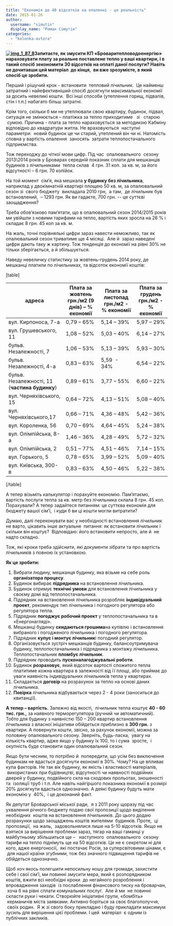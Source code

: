 ```yaml
---
title: "Економія до 40 відсотків на опаленні - це реальність"
date: 2015-01-26
author: 
  username: "simutin"
  display_name: "Роман Сімутін"
categories: 
  - "kolonka-avtora"
---
```


**[![img_1_87_8](https://mpz.brovary.org/wp-content/uploads/2015/01/img_1_87_8.jpg)](https://mpz.brovary.org/wp-content/uploads/2015/01/img_1_87_8.jpg)Запитаєте, як змусити КП «Броваритепловодоенергію» нараховувати плату за реальне поставлене тепло у ваші квартири, і в такий спосіб зекономити 30 відсотків на оплаті даної послуги? Навіть не дочитавши цей матеріал  до кінця,  ви вже зрозумієте, в який спосіб це зробити.**

Перший і рішучий крок - встановити  тепловий лічильник.  Це найменш затратний і найефективніший спосіб досягнути максимальної економії за досить невеликі кошти.  Всі інші способи (утеплення горищ, підвалів, стін і т.п.) набагато більш затратні.

Крім того, скільки б ми не утеплювали свою квартиру, будинок, підвал, ситуація не змінюється – платіжка за тепло приходитиме   зі   старою  сумою. Причина - плата за тепло нараховується за методикою Кабміну відповідно до квадратури житла. Не враховуються  наступні параметри:  новий будинок це чи старий, утеплений він чи ні. Натомість сповна у вартість опалення  заносять  затрати теплопостачального підприємства.

Тож переходжу до чіткої мови цифр. Під час  опалювального  сезону 2013\\2014 років у Броварах середній показник сплати для мешканців будинків з лічильниками  тепла склав  4 грн. 31 коп. за кв. м, за його відсутності – 6 грн. 70 копійок.

На той момент  сім’я, яка мешкала **у будинку без лічильника**, наприклад у двокімнатній квартирі площею 50 кв. м, за опалювальний сезон зі  свого бюджету  викладала 2010 грн,  а там,  де лічильник був встановлений,  – 1293 грн. Як ви гадаєте, 700 грн. -- це суттєві заощадження?

Треба обов’язково пам’ятати, що в опалювальний сезон 2014/2015 років ми увійшли з новими тарифами на тепло, вартість яких зросла на 26 % і складає 8 грн. 45 коп за кв. м.

На жаль, точні порівняльні цифри зараз навести неможливо, так як опалювальний сезон триватиме ще 4 місяці.  Але й  зараз наведені цифри дають таку ж картину. Тож тенденція до економії на рівні 30% не тільки зберігається, а й збільшується.

Наведу невеличку статистику за жовтень-грудень 2014 року, де мешканці платили по лічильниках, та відсоток економії коштів:

\[table\]

| адреса | Плата за жовтень грн./м2 (9 днів) – % економії | Плата за листопад грн./м2 - % економії | Плата за грудень грн./м2 - % економії |
| --- | --- | --- | --- |
| вул. Кирпоноса, 7-а | 0,79 – 65% | 5,14 – 39% | 5,97 – 29% |
| вул. Грушевського, 11 | 1,08 – 52% | 5,03 – 40% | 6,14 – 27% |
| бульв. Незалежності, 7 | 1,06 – 53% | 5,13 – 39% | 5,93 – 30% |
| бульв. Незалежності, 4-а | 0,83 – 63% | 5,59  - 34% | 6,54 – 22% |
| бульв. Незалежності, 11 (**частина будинку**) | 0,89 – 61% | 3,77 – 55% | 6,60 – 22% |
| вул. Черняхівського, 15 | 0,64 – 72% | 4,13 – 51% | 5,08 – 40% |
| вул. Черняхівського,17 | 0,66 – 71% | 4,36 – 48% | 5,42 – 36% |
| вул. Короленка, 56 | 0,70 – 69% | 4,64 – 45% | 5,24 – 38% |
| вул. Олімпійська, 8-а | 1,46 – 36% | 4,28 – 49% | 5,72 – 32% |
| вул. Олімпійська, 2 | 0,51 – 77% | 4,51 – 46% | 7,14 – 15% |
| вул. Горького, 5 | 0,78 – 65% | 3,99 – 52% | 5,09 – 40% |
| вул. Київська, 300-в | 0,83 – 63% | 4,50 – 46% | 5,22 – 38% |

\[/table\]

А тепер візьміть калькулятор і порахуйте економію. Пам’ятаємо, вартість послуги тепла за кв. метр без лічильника склала 8 грн. 45 коп.  Порахували? А тепер задайтеся питанням: це суттєва економія для бюджету вашої сім’ї,  і куди б ви ці кошти могли витратити?

Думаю, далі переконувати вас у необхідності встановлення лічильник не варто, цікавить інше актуальне  питання: як встановити лічильник і скільки він коштує?  Відповідаю: його встановити непросто, але й  не надто складно.

Тож, які кроки треба здійснити, які документи зібрати та про вартість лічильників з повною їх установкою.

**Як це зробити:**

1. Вибрати людину, мешканця будинку, яка візьме на себе роль **організатора процесу**.
2. Будинок вибирає **підрядника** на встановлення лічильника.
3. Будинок отримує **технічні умови** для встановлення лічильника у своєму домі від теплопостачальника.
4. Підрядник на встановлення лічильника розробляє **індивідуальний проект**, рекомендує тип лічильника і погодного регулятора або регулятора тепла.
5. Підрядник **погоджує робочий проект** у теплопостачальника та в «Енергонагляді».
6. Мешканці будинку **скидаються грошима**на купівлю і встановлення вибраного і погодженого лічильника і погодного регулятора.
7. Підрядник **купує і монтує лічильник**і погодний регулятор.
8. Організовується зустріч мешканців будинку, балансоутримувача будинку, теплопостачальника і підрядника з монтажу лічильника. Теплопостачальник **пломбує лічильник**.
9. Підрядник проводить **пусконалагоджувальні роботи**.
10. Будинок **розраховує**, який відсоток вартості спожитого тепла платитиме кожна квартира в залежності від її площі, або приймає до уваги наявність індивідуальних лічильників тепла у квартирах.
11. Складається **договір** на розрахунок за тепло на основі даних лічильника.
12. **Повірка** лічильника відбувається через 2 - 4 роки (заноситься до квитанції).

**А тепер – вартість.** Залежно від якості,  лічильник тепла коштує **40 - 60 тис. грн.,** за наявного терморегулятора (ручний чи автоматичний). Тобто для будинку з наявністю 150 – 200 квартир встановлення лічильника з власної ініціативи обійдеться приблизно в **300 грн.** з квартири. А повернути кошти, звісно, за рахунок економії, можна за половину опалювального сезону. Зверніть, будь-ласка,  увагу на кількість квартир, адже якщо у будинку їх 100, то і сума  зросте,  і окупність буде становити один опалювальний сезон.

Якщо бути чесним, то потрібно й  попередити, що усім без виключення будинкам не вдасться досягнути економії в 30%. Чому? На це впливає купа факторів. Не так вік будинку, як якість і властивості матеріалів,  використаних при будівництві, відсутності чи наявності подвійних дверей у будинку, подвійного скла на сходових прольотах, зношеності та  ізоляції труб і т.п. Але навіть найгіршого показника економії в розмірі 20% досягнути вдасться однозначно. А деякі будинку будуть мати економію у  40%,  і це доконаний факт.

Як депутат Броварської міської ради,  я з 2011 року щоразу під час ухвалення річного бюджету подаю свої пропозиції щодо виділення необхідних  коштів на встановлення лічильників. До цього додаю розрахунки щодо заощаджень коштів жителями  будинків. Проте,  ці пропозиції,  на жаль,  задовольнялися лише на 5-10 відсотків. Якщо не взятися за вирішення проблеми зараз, тягар на ваші гаманці у майбутньому збільшиться ще –   наступного  опалювального  сезону тарифи на тепло піднімуть ще на 50 відсотків. Це не є секретом ні для кого, адже енергоносії,  які постачає Росія, за суперсвітовими цінами, є  для нашої країни згубними, тож без значного підвищення тарифів не обійдеться однозначно.

Щоб хоч якось полегшити непосильну ношу для громади, захистити себе і свої сім’ї, ми повинні змусити мера, який є розпорядником коштів, вжити всі необхідні кроки  до негайного розроблення і впровадження заходів  із послаблення фінансового тиску на броварчан,  хоча б на рівні сплати комунальних послуг.  Але й ми  не повинні скласти руки і чекати. Створюйте ініціативні групи, «бомбіть»  керманичів міста заявками. Активно боріться за своє благополуччя,  своїх родин.  Я ж зі свого боку прикладаю і буду прикладати максимум зусиль для вирішення цієї проблеми. І цей  матеріал  є одним із публічних закликів.
